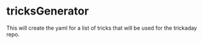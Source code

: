 # tricksGenerator
This will create the yaml for a list of tricks that will be used for the trickaday repo.
